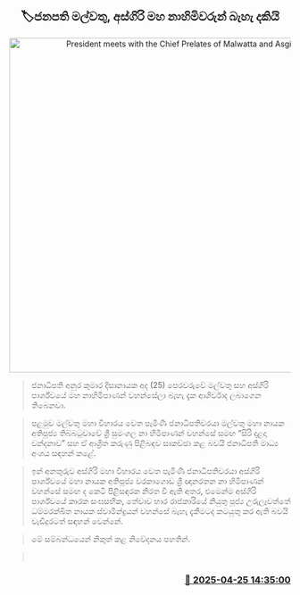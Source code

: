 <p align='center'><b><h2 align='center' title='President meets with the Chief Prelates of Malwatta and Asgiri'>🏷ජනපති මල්වතු, අස්ගිරි මහ නාහිමිවරුන් බැහැ දකියි</h2></b></p>
<p align='center'><img src='https://helakuru.sgp1.cdn.digitaloceanspaces.com/esana/images/lib/anura-malwatta-nt.jpg' width='600' alt='President meets with the Chief Prelates of Malwatta and Asgiri'></p>

> ජනාධිපති අනුර කුමාර දිසානායක අද (25) පෙරවරුවේ මල්වතු සහ අස්ගිරි පාර්ශ්වයේ මහ නාහිමිපාණන් වහන්සේලා බැහැ දැක ආශිර්වාද ලබාගෙන තිබෙනවා.

> පළමුව මල්වතු මහා විහාරය වෙත පැමිණි ජනාධිපතිවරයා මල්වතු මහා නායක අතිපූජ්‍ය තිබ්බටුවාවේ ශ්‍රී සුමංගල නා හිමිපාණන් වහන්සේ සමඟ “සිරි දළදා වන්දනාව” සහ ඒ ආශ්‍රිත කරුණු පිළිබඳව සාකච්ඡා කළ බවයි ජනාධිපති මාධ්‍ය අංශය සඳහන් කළේ.

> ඉන් අනතුරුව අස්ගිරි මහා විහාරය වෙත පැමිණි ජනාධිපතිවරයා අස්ගිරි පාර්ශ්වයේ මහා නායක අතිපූජ්‍ය වරකාගොඩ ශ්‍රී ඥානරතන නා හිමිපාණන් වහන්සේ සමඟ ද කෙටි පිළිසඳරක නිරත වී ඇති අතර, එමෙන්ම අස්ගිරි පාර්ශ්වයේ කාරක සංඝසභික, තේවාව භාර රාජකාරියේ නියුතු පූජ්‍ය උරුලෑවත්තේ ධම්මරක්ඛිත නායක ස්වාමින්ද්‍රයන් වහන්සේ බැහැ දැකීමටද කටයුතු කර ඇති බවයි වැඩිදුරටත් සඳහන් වෙන්නේ.

> මේ සම්බන්ධයෙන් නිකුත් කළ නිවේදනය පහතින්.

>  



<h3 align='right'><a href='https://www.helakuru.lk/esana/p/109555/'>📅 2025-04-25 14:35:00</a></h3>
